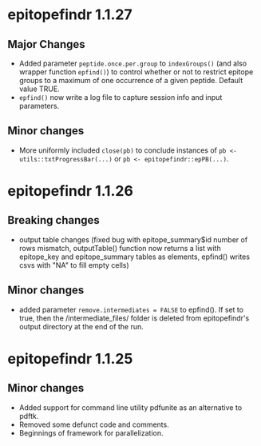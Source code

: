# epitopefindr 1.1.27

## Major Changes  
- Added parameter `peptide.once.per.group` to `indexGroups()` (and also wrapper function `epfind()`) to control whether or not to restrict epitope groups to a maximum of one occurrence of a given peptide. Default value TRUE.  
- `epfind()` now write a log file to capture session info and input parameters.   

## Minor changes  
- More uniformly included `close(pb)` to conclude instances of `pb <- utils::txtProgressBar(...)` or `pb <- epitopefindr::epPB(...)`.

# epitopefindr 1.1.26
## Breaking changes
- output table changes (fixed bug with epitope_summary$id number of rows mismatch, outputTable() function now returns a list with epitope_key and epitope_summary tables as elements, epfind() writes csvs with "NA" to fill empty cells)  

## Minor changes
- added parameter `remove.intermediates = FALSE` to epfind(). If set to true, then the /intermediate_files/ folder is deleted from epitopefindr's output directory at the end of the run.

# epitopefindr 1.1.25
## Minor changes
- Added support for command line utility pdfunite as an alternative to pdftk.
- Removed some defunct code and comments.
- Beginnings of framework for parallelization.
